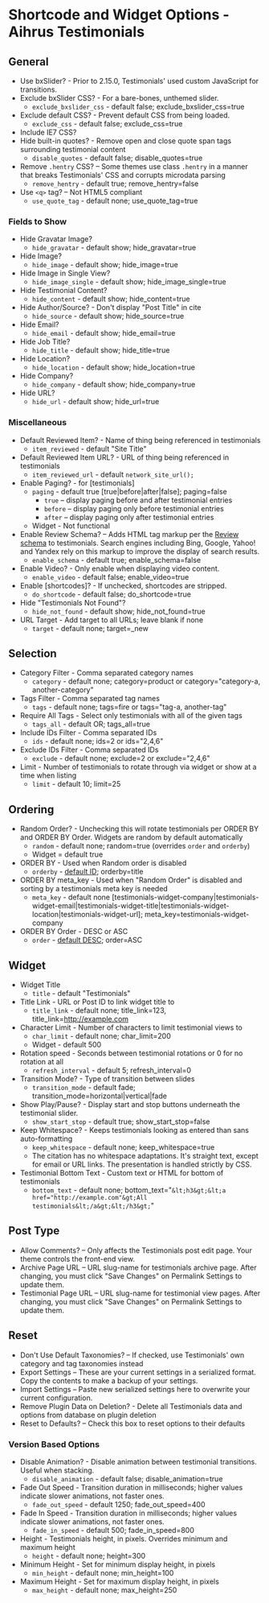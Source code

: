 # Shortcode and Widget Options - Aihrus Testimonials

## General

* Use bxSlider? - Prior to 2.15.0, Testimonials' used custom JavaScript for transitions.
* Exclude bxSlider CSS? - For a bare-bones, unthemed slider.
	* `exclude_bxslider_css` - default false; exclude_bxslider_css=true
* Exclude default CSS? - Prevent default CSS from being loaded.
	* `exclude_css` - default false; exclude_css=true
* Include IE7 CSS?
* Hide built-in quotes? - Remove open and close quote span tags surrounding testimonial content
	* `disable_quotes` - default false; disable_quotes=true
* Remove `.hentry` CSS? – Some themes use class `.hentry` in a manner that breaks Testimonials' CSS and corrupts microdata parsing
	* `remove_hentry` - default true; remove_hentry=false
* Use `<q>` tag? – Not HTML5 compliant
	* `use_quote_tag` - default none; use_quote_tag=true

### Fields to Show

* Hide Gravatar Image?
	* `hide_gravatar` - default show; hide_gravatar=true
* Hide Image?
	* `hide_image` - default show; hide_image=true
* Hide Image in Single View?
	* `hide_image_single` - default show; hide_image_single=true
* Hide Testimonial Content?
	* `hide_content` - default show; hide_content=true
* Hide Author/Source? - Don't display "Post Title" in cite
	* `hide_source` - default show; hide_source=true
* Hide Email?
	* `hide_email` - default show; hide_email=true
* Hide Job Title?
	* `hide_title` - default show; hide_title=true
* Hide Location?
	* `hide_location` - default show; hide_location=true
* Hide Company?
	* `hide_company` - default show; hide_company=true
* Hide URL?
	* `hide_url` - default show; hide_url=true

### Miscellaneous

* Default Reviewed Item? - Name of thing being referenced in testimonials
	* `item_reviewed` - default "Site Title"
* Default Reviewed Item URL? - URL of thing being referenced in testimonials
	* `item_reviewed_url` - default `network_site_url();`
* Enable Paging? - for [testimonials]
	* `paging` - default true [true|before|after|false]; paging=false
		* `true` – display paging before and after testimonial entries
		* `before` – display paging only before testimonial entries
		* `after` – display paging only after testimonial entries
	* Widget - Not functional
* Enable Review Schema? – Adds HTML tag markup per the [Review schema](http://schema.org/Review) to testimonials. Search engines including Bing, Google, Yahoo! and Yandex rely on this markup to improve the display of search results.
	* `enable_schema` - default true; enable_schema=false
* Enable Video? - Only enable when displaying video content.
	* `enable_video` - default false; enable_video=true
* Enable [shortcodes]? - If unchecked, shortcodes are stripped.
	* `do_shortcode` - default false; do_shortcode=true
* Hide "Testimonials Not Found"?
	* `hide_not_found` - default show; hide_not_found=true
* URL Target - Add target to all URLs; leave blank if none
	* `target` - default none; target=_new

## Selection

* Category Filter - Comma separated category names
	* `category` - default none; category=product or category="category-a, another-category"
* Tags Filter - Comma separated tag names
	* `tags` - default none; tags=fire or tags="tag-a, another-tag"
* Require All Tags - Select only testimonials with all of the given tags
	* `tags_all` - default OR; tags_all=true
* Include IDs Filter - Comma separated IDs
	* `ids` - default none; ids=2 or ids="2,4,6"
* Exclude IDs Filter - Comma separated IDs
	* `exclude` - default none; exclude=2 or exclude="2,4,6"
* Limit - Number of testimonials to rotate through via widget or show at a time when listing
	* `limit` - default 10; limit=25

## Ordering

* Random Order? - Unchecking this will rotate testimonials per ORDER BY and ORDER BY Order. Widgets are random by default automatically
	* `random` - default none; random=true (overrides `order` and `orderby`)
	* Widget = default true
* ORDER BY - Used when Random order is disabled
	* `orderby` - [default ID](http://codex.wordpress.org/Class_Reference/WP_Query#Order_.26_Orderby_Parameters); orderby=title
* ORDER BY meta_key - Used when "Random Order" is disabled and sorting by a testimonials meta key is needed
	* `meta_key` - default none [testimonials-widget-company|testimonials-widget-email|testimonials-widget-title|testimonials-widget-location|testimonials-widget-url]; meta_key=testimonials-widget-company
* ORDER BY Order - DESC or ASC
	* `order` - [default DESC](http://codex.wordpress.org/Class_Reference/WP_Query#Order_.26_Orderby_Parameters); order=ASC

## Widget

* Widget Title
	* `title` - default "Testimonials"
* Title Link - URL or Post ID to link widget title to
	* `title_link` - default none; title_link=123, title_link=http://example.com
* Character Limit - Number of characters to limit testimonial views to
	* `char_limit` - default none; char_limit=200
	* Widget - default 500
* Rotation speed - Seconds between testimonial rotations or 0 for no rotation at all
	* `refresh_interval` - default 5; refresh_interval=0
* Transition Mode? - Type of transition between slides
	* `transition_mode` - default fade; transition_mode=horizontal|vertical|fade
* Show Play/Pause? - Display start and stop buttons underneath the testimonial slider.
	* `show_start_stop` - default true; show_start_stop=false
* Keep Whitespace? - Keeps testimonials looking as entered than sans auto-formatting
	* `keep_whitespace` - default none; keep_whitespace=true
	* The citation has no whitespace adaptations. It's straight text, except for email or URL links. The presentation is handled strictly by CSS.
* Testimonial Bottom Text - Custom text or HTML for bottom of testimonials
	* `bottom_text` - default none; bottom_text="`&lt;h3&gt;&lt;a href="http://example.com"&gt;All testimonials&lt;/a&gt;&lt;/h3&gt;`"

## Post Type

* Allow Comments? – Only affects the Testimonials post edit page. Your theme controls the front-end view.
* Archive Page URL – URL slug-name for testimonials archive page. After changing, you must click "Save Changes" on Permalink Settings to update them.
* Testimonial Page URL – URL slug-name for testimonial view pages. After changing, you must click "Save Changes" on Permalink Settings to update them.

## Reset

* Don't Use Default Taxonomies? – If checked, use Testimonials' own category and tag taxonomies instead
* Export Settings – These are your current settings in a serialized format. Copy the contents to make a backup of your settings.
* Import Settings – Paste new serialized settings here to overwrite your current configuration.
* Remove Plugin Data on Deletion? - Delete all Testimonials data and options from database on plugin deletion
* Reset to Defaults? – Check this box to reset options to their defaults

### Version Based Options

* Disable Animation? - Disable animation between testimonial transitions. Useful when stacking.
	* `disable_animation` - default false; disable_animation=true
* Fade Out Speed - Transition duration in milliseconds; higher values indicate slower animations, not faster ones.
	* `fade_out_speed` - default 1250; fade_out_speed=400
* Fade In Speed - Transition duration in milliseconds; higher values indicate slower animations, not faster ones.
	* `fade_in_speed` - default 500; fade_in_speed=800
* Height - Testimonials height, in pixels. Overrides minimum and maximum height
	* `height` - default none; height=300
* Minimum Height - Set for minimum display height, in pixels
	* `min_height` - default none; min_height=100
* Maximum Height - Set for maximum display height, in pixels
	* `max_height` - default none; max_height=250
